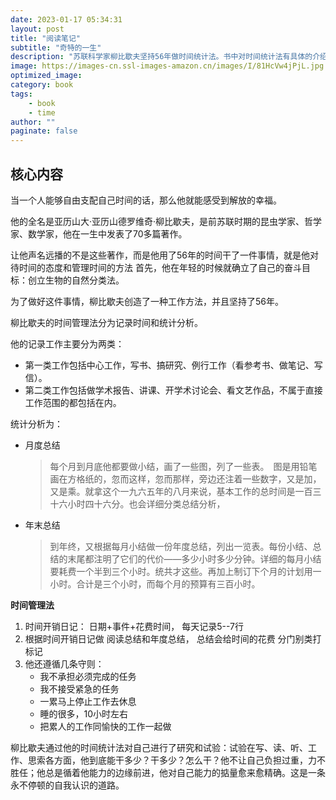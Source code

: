 ```yaml
---
date: 2023-01-17 05:34:31
layout: post
title: "阅读笔记"
subtitle: "奇特的一生"
description: "苏联科学家柳比歇夫坚持56年做时间统计法。书中对时间统计法有具体的介绍，方法很简单，每天都统计自己主要的时间花销，并且每天对自己认为重要的项目有效利用时间进行统计，每月进行月统计，到年底进行年统计，分析自己计划的时间和最终使用的时间的差别。方法很简单，也不用花太多时间，关键是要坚持下去，这样才能了解自己的能力范围，不断提高自己！"
image: https://images-cn.ssl-images-amazon.cn/images/I/81HcVw4jPjL.jpg
optimized_image:
category: book
tags:
    - book
    - time
author: ""
paginate: false
---
```


## 核心内容

当一个人能够自由支配自己时间的话，那么他就能感受到解放的幸福。

他的全名是亚历山大·亚历山德罗维奇·柳比歇夫，是前苏联时期的昆虫学家、哲学家、数学家，他在一生中发表了70多篇著作。

让他声名远播的不是这些著作，而是他用了56年的时间干了一件事情，就是他对待时间的态度和管理时间的方法
首先，他在年轻的时候就确立了自己的奋斗目标：创立生物的自然分类法。

为了做好这件事情，柳比歇夫创造了一种工作方法，并且坚持了56年。


柳比歇夫的时间管理法分为记录时间和统计分析。 

他的记录工作主要分为两类：

- 第一类工作包括中心工作，写书、搞研究、例行工作（看参考书、做笔记、写信）。
- 第二类工作包括做学术报告、讲课、开学术讨论会、看文艺作品，不属于直接工作范围的都包括在内。

统计分析为：

- 月度总结
    > 每个月到月底他都要做小结，画了一些图，列了一些表。　图是用铅笔画在方格纸的，忽而这样，忽而那样，旁边还注着一些数字，又是加，又是乘。就拿这个一九六五年的八月来说，基本工作的总时间是一百三十六小时四十六分。也会详细分类总结分析，
- 年末总结
    > 到年终，又根据每月小结做一份年度总结，列出一览表。每份小结、总结的末尾都注明了它们的代价——多少小时多少分钟。详细的每月小结要耗费一个半到三个小时。统共才这些。再加上制订下个月的计划用一小时。合计是三个小时，而每个月的预算有三百小时。

**时间管理法**

1. 时间开销日记： 日期+事件+花费时间， 每天记录5--7行
2. 根据时间开销日记做 阅读总结和年度总结， 总结会给时间的花费 分门别类打标记
3. 他还遵循几条守则：
    - 我不承担必须完成的任务
    - 我不接受紧急的任务
    - 一累马上停止工作去休息
    - 睡的很多，10小时左右
    - 把累人的工作同愉快的工作一起做

柳比歇夫通过他的时间统计法对自己进行了研究和试验：试验在写、读、听、工作、思索各方面，他到底能干多少？干多少？怎么干？他不让自己负担过重，力不胜任；他总是循着他能力的边缘前进，他对自己能力的掂量愈来愈精确。这是一条永不停顿的自我认识的道路。
